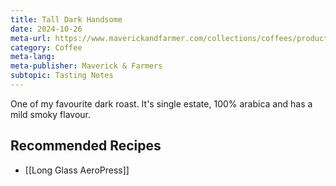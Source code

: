 ```yaml
---
title: Tall Dark Handsome
date: 2024-10-26
meta-url: https://www.maverickandfarmer.com/collections/coffees/products/tall-dark-handsome
category: Coffee
meta-lang: 
meta-publisher: Maverick & Farmers
subtopic: Tasting Notes
---
```

One of my favourite dark roast. It's single estate, 100% arabica and has a mild smoky flavour. 

## Recommended Recipes 
- [[Long Glass AeroPress]]